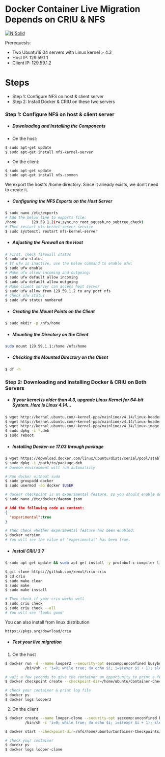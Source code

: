 # Docker Container Live Migration Depends on CRIU & NFS

[![N|Solid](http://training.play-with-docker.com/images/docker-logo.svg)](http://training.play-with-docker.com/images/docker-logo.svg)

Prerequests:

  - Two Ubuntu16.04 servers with Linux kernel > 4.3
  - Host IP: 129.59.1.1
  - Client IP: 129.59.1.2

# Steps

  - Step 1: Configure NFS on host & client server
  - Step 2: Install Docker & CRIU on these two servers

### Step 1: Configure NFS on host & client server

- ##### Downloading and Installing the Components 
- On the host:
```sh
$ sudo apt-get update
$ sudo apt-get install nfs-kernel-server
```
- On the client:
```sh
$ sudo apt-get update
$ sudo apt-get install nfs-common
```
We export the host's /home directory. Since it already exists, we don’t need to create it. 

- ##### Configuring the NFS Exports on the Host Server
```sh
$ sudo nano /etc/exports
# Add the below line to exports file:
/home       129.59.1.2(rw,sync,no_root_squash,no_subtree_check)
# Then restart nfs-kernel-server service
$ sudo systemctl restart nfs-kernel-server
```
- ##### Adjusting the Firewall on the Host
```sh
# First, check firewall status
$ sudo ufw status
# If ufw is inactive, use the below command to enable ufw:
$ sudo ufw enable
# Make ufw allow incoming and outgoing:
$ sudo ufw default allow incoming
$ sudo ufw default allow outgoing
# Make client server can access host server
$ sudo ufw allow from 129.59.1.2 to any port nfs
# Check ufw status
$ sudo ufw status numbered
```
- ##### Creating the Mount Points on the Client
```sh
$ sudo mkdir -p /nfs/home
```
- ##### Mounting the Directory on the Client

```sh
sudo mount 129.59.1.1:/home /nfs/home
```
- ##### Checking the Mounted Directory on the Client
```sh
$ df -h
```
### Step 2: Downloading and Installing Docker & CRIU on Both Servers
- ##### If your kernel is older than 4.3, upgrade Linux Kernel for 64-bit System. Here is Linux 4.14...
``` sh
$ wget http://kernel.ubuntu.com/~kernel-ppa/mainline/v4.14/linux-headers-4.14.0-041400_4.14.0-041400.201711122031_all.deb
$ wget http://kernel.ubuntu.com/~kernel-ppa/mainline/v4.14/linux-headers-4.14.0-041400-generic_4.14.0-041400.201711122031_amd64.deb
$ wget http://kernel.ubuntu.com/~kernel-ppa/mainline/v4.14/linux-image-4.14.0-041400-generic_4.14.0-041400.201711122031_amd64.deb
$ sudo dpkg -i *.deb
$ sudo reboot
```
- ##### Installing Docker-ce 17.03 through package

```sh
$ wget https://download.docker.com/linux/ubuntu/dists/xenial/pool/stable/amd64/docker-ce_17.03.0~ce-0~ubuntu-xenial_amd64.deb
$ sudo dpkg -i /path/to/package.deb
# Daemon environment will run automaticly

# Run docker without sudo
$ sudo groupadd docker
$ sudo usermod -aG docker $USER

# docker checkpoint is an experimental feature, so you should enable docker experimental feature
$ sudo nano /etc/docker/daemon.json
```

```Json
# Add the following code as content:
{
  "experimental":true
}
```
```sh
# Then check whether experimental feature has been enabled:
$ docker version
# You will see the value of "experimental" has been true.
```
- ##### Install CRIU 3.7
```sh
$ sudo apt-get update && sudo apt-get install -y protobuf-c-compiler libprotobuf-c0-dev protobuf-compiler libprotobuf-dev:amd64 gcc build-essential bsdmainutils python git-core asciidoc make htop git curl supervisor cgroup-lite libapparmor-dev libseccomp-dev libprotobuf-dev libprotobuf-c0-dev protobuf-c-compiler protobuf-compiler python-protobuf libnl-3-dev libcap-dev libaio-dev apparmor libnet-dev

$ git clone https://github.com/xemul/criu criu
$ cd criu
$ sudo make clean
$ sudo make 
$ sudo make install

# Then check if your criu works well
$ sudo criu check
$ sudo criu check --all
# You will see 'looks good'
```
You can also install from linux distribution
```
https://pkgs.org/download/criu
```

- ##### Test your live migration
1. On the host
```sh
$ docker run -d --name looper2 --security-opt seccomp:unconfined busybox \
         /bin/sh -c 'i=0; while true; do echo $i; i=$(expr $i + 1); sleep 1; done'

# wait a few seconds to give the container an opportunity to print a few lines, then
$ docker checkpoint create --checkpoint-dir=/home/ubuntu/Container-Checkpoints/ looper2 checkpoint2

# check your container & print log file
$ docker ps
$ docker logs looper2
```
2. On the client
```sh
$ docker create --name looper-clone --security-opt seccomp:unconfined busybox \
         /bin/sh -c 'i=0; while true; do echo $i; i=$(expr $i + 1); sleep 1; done'

$ docker start --checkpoint-dir=/nfs/home/ubuntu/Container-Checkpoints/ --checkpoint=checkpoint2 looper-clone

# check your container
$ docekr ps
$ docker logs looper-clone
```
